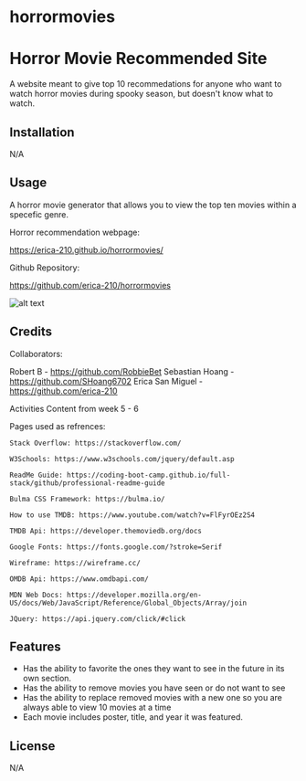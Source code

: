 # horrormovies
# Horror Movie Recommended Site

A website meant to give top 10 recommedations for anyone who want to watch horror movies during spooky season, but doesn't know what to watch.
 
## Installation

N/A

## Usage

A horror movie generator that allows you to view the top ten movies within a specefic genre.

Horror recommendation webpage:

https://erica-210.github.io/horrormovies/

Github Repository: 

https://github.com/erica-210/horrormovies


![alt text]()

## Credits

Collaborators:

Robert B - https://github.com/RobbieBet
Sebastian Hoang - https://github.com/SHoang6702
Erica San Miguel - https://github.com/erica-210

Activities Content from week 5 - 6 

Pages used as refrences:

    Stack Overflow: https://stackoverflow.com/

    W3Schools: https://www.w3schools.com/jquery/default.asp

    ReadMe Guide: https://coding-boot-camp.github.io/full-stack/github/professional-readme-guide

    Bulma CSS Framework: https://bulma.io/

    How to use TMDB: https://www.youtube.com/watch?v=FlFyrOEz2S4

    TMDB Api: https://developer.themoviedb.org/docs

    Google Fonts: https://fonts.google.com/?stroke=Serif

    Wireframe: https://wireframe.cc/

    OMDB Api: https://www.omdbapi.com/

    MDN Web Docs: https://developer.mozilla.org/en-US/docs/Web/JavaScript/Reference/Global_Objects/Array/join

    JQuery: https://api.jquery.com/click/#click
    
## Features

 - Has the ability to favorite the ones they want to see in the future in its own section. 
 - Has the ability to remove movies you have seen or do not want to see
 - Has the ability to replace removed movies with a new one so you are always able to view 10 movies at a time
 - Each movie includes poster, title, and year it was featured. 

## License

N/A
